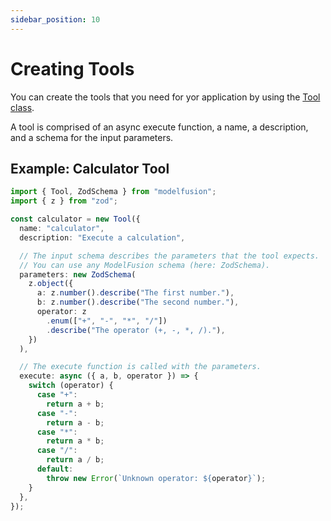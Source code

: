 ```yaml
---
sidebar_position: 10
---
```


# Creating Tools

You can create the tools that you need for yor application by using the [Tool class](/api/classes/Tool).

A tool is comprised of an async execute function, a name, a description, and a schema for the input parameters.

## Example: Calculator Tool

```ts
import { Tool, ZodSchema } from "modelfusion";
import { z } from "zod";

const calculator = new Tool({
  name: "calculator",
  description: "Execute a calculation",

  // The input schema describes the parameters that the tool expects.
  // You can use any ModelFusion schema (here: ZodSchema).
  parameters: new ZodSchema(
    z.object({
      a: z.number().describe("The first number."),
      b: z.number().describe("The second number."),
      operator: z
        .enum(["+", "-", "*", "/"])
        .describe("The operator (+, -, *, /)."),
    })
  ),

  // The execute function is called with the parameters.
  execute: async ({ a, b, operator }) => {
    switch (operator) {
      case "+":
        return a + b;
      case "-":
        return a - b;
      case "*":
        return a * b;
      case "/":
        return a / b;
      default:
        throw new Error(`Unknown operator: ${operator}`);
    }
  },
});
```

